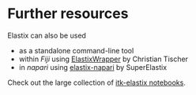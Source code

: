 # Further resources

Elastix can also be used

- as a standalone command-line tool
- within *Fiji* using [ElastixWrapper](https://github.com/embl-cba/elastixWrapper) by Christian Tischer
- in *napari* using [elastix-napari](https://github.com/SuperElastix/elastix-napari) by SuperElastix

Check out the large collection of [itk-elastix notebooks](https://github.com/InsightSoftwareConsortium/ITKElastix).